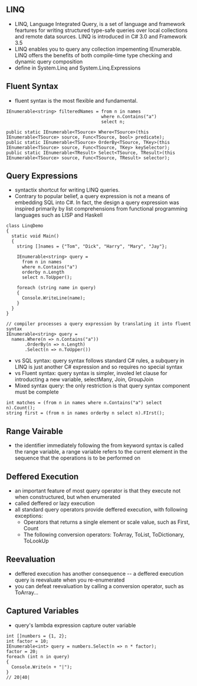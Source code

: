 ## LINQ
  * LINQ, Language Integrated Query, is a set of language and framework feartures for writing structured type-safe queries over local collections and remote data sources. LINQ is introduced in C# 3.0 and Framework 3.5
  * LINQ enables you to query any collection impementing IEnumerable<T>. LINQ offers the benefits of both compile-time type checking and dynamic query composition
  * define in System.Linq and System.Linq.Expressions

## Fluent Syntax
  * fluent syntax is the most flexible and fundamental.
  ```
  IEnumerable<string> filteredNames = from n in names
                                      where n.Contains("a")
                                      select n;
                                      
  public static IEnumerable<TSource> Where<TSource>(this IEnumerable<TSource> source, Func<TSource, bool> predicate);
  public static IEnumerable<TSource> OrderBy<TSource, TKey>(this IEnumerable<TSource> source, Func<TSource, TKey> keySelector);
  public static IEnumerable<TResult> Select<TSource, TResult>(this IEnumerable<TSource> source, Func<TSource, TResult> selector);
  ```
  
## Query Expressions
  * syntactix shortcut for writing LINQ queries.
  * Contrary to popular belief, a query expression is not a means of embedding SQL into C#. In fact, the design a query expression was inspired primarily by list comprehensions from functional programming languages such as LISP and Haskell
  ```
  class LinqDemo
  {
    static void Main()
    {
      string []names = {"Tom", "Dick", "Harry", "Mary", "Jay"};
      
      IEnumerable<string> query =
        from n in names
        where n.Contains("a")
        orderby n.Length
        select n.ToUpper();
        
      foreach (string name in query)
      {
        Console.WriteLine(name);
      }
    }
  }
  
  // compiler processes a query expression by translating it into fluent syntax
  IEnumerable<string> query =
    names.Where(n => n.Contains("a"))
         .OrderBy(n => n.Length)
         .Select(n => n.ToUpper())
  ```
  * vs SQL syntax: query syntax follows standard C# rules, a subquery in LINQ is just another C# expression and so requires no special syntax
  * vs Fluent syntax: query syntax is simpler, involed let clause for introducting a new variable, selectMany, Join, GroupJoin
  * Mixed syntax query: the only restriction is that query syntax component must be complete
  ```
  int matches = (from n in names where n.Contains("a") select n).Count();
  string first = (from n in names orderby n select n).FIrst();
  ```
  
## Range Vairable
  * the identifier immediately following the from keyword syntax is called the range variable, a range variable refers to the current element in the sequence that the operations is to be performed on
  
## Deffered Execution
  * an important feature of most query operator is that they execute not when constructured, but when enumerated
  * called deffered or lazy execution
  * all standard query operators provide deffered execution, with following exceptions:
    * Operators that returns a single element or scale value, such as First, Count
    * The following conversion operators: ToArray, ToList, ToDictionary, ToLookUp

## Reevaluation
  * deffered execution has another consequence -- a deffered execution query is reevaluate when you re-enumerated
  * you can defeat reevaluation by calling a conversion operator, such as ToArray...

## Captured Variables
  * query's lambda expression capture outer variable
  ```
  int []numbers = {1, 2};
  int factor = 10;
  IEnumerable<int> query = numbers.Select(n => n * factor);
  factor = 20;
  foreach (int n in query)
  {
    Console.Write(n + "|");
  }
  // 20|40|
  ``` 
  
  
  
  
  
  
  
  
  
  
  
  
  
  
  
  
  
  
  
  
  
  
  
  
  
  
  
  
  
  
  
